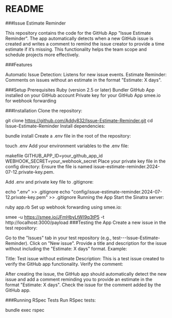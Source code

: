 # README

###Issue Estimate Reminder

This repository contains the code for the GitHub App "Issue Estimate Reminder". The app automatically detects when a new GitHub issue is created and writes a comment to remind the issue creator to provide a time estimate if it’s missing. This functionality helps the team scope and schedule projects more effectively.

###Features

Automatic Issue Detection: Listens for new issue events.
Estimate Reminder: Comments on issues without an estimate in the format "Estimate: X days".

###Setup
Prerequisites
Ruby (version 2.5 or later)
Bundler
GitHub App installed on your GitHub account
Private key for your GitHub App
smee.io for webhook forwarding

###Installation
Clone the repository:


git clone https://github.com/Addy832/Issue-Estimate-Reminder.git
cd Issue-Estimate-Reminder
Install dependencies:


bundle install
Create a .env file in the root of the repository:


touch .env
Add your environment variables to the .env file:

makefile
GITHUB_APP_ID=your_github_app_id
WEBHOOK_SECRET=your_webhook_secret
Place your private key file in the config directory:
Ensure the file is named issue-estimate-reminder.2024-07-12.private-key.pem.

Add .env and private key file to .gitignore:


echo ".env" >> .gitignore
echo "config/issue-estimate-reminder.2024-07-12.private-key.pem" >> .gitignore
Running the App
Start the Sinatra server:


ruby app.rb
Set up webhook forwarding using smee.io:


smee -u https://smee.io/JFmHbyLtWI9q3tP5 -t http://localhost:3000/payload
###Testing the App
Create a new issue in the test repository:

Go to the "Issues" tab in your test repository (e.g., test---Issue-Estimate-Reminder).
Click on "New issue".
Provide a title and description for the issue without including the "Estimate: X days" format.
Example:


Title: Test issue without estimate
Description: This is a test issue created to verify the GitHub app functionality.
Verify the comment:

After creating the issue, the GitHub app should automatically detect the new issue and add a comment reminding you to provide an estimate in the format "Estimate: X days".
Check the issue for the comment added by the GitHub app.

###Running RSpec Tests
Run RSpec tests:

bundle exec rspec

